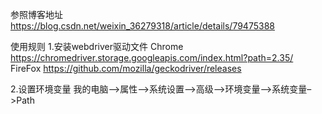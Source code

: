 参照博客地址
https://blog.csdn.net/weixin_36279318/article/details/79475388


使用规则
1.安装webdriver驱动文件
	Chrome https://chromedriver.storage.googleapis.com/index.html?path=2.35/
	FireFox https://github.com/mozilla/geckodriver/releases
	
2.设置环境变量
	我的电脑–>属性–>系统设置–>高级–>环境变量–>系统变量–>Path